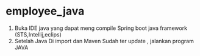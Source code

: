 # employee_java

1. Buka IDE java yang dapat meng compile Spring boot java framework (STS,Intellij,eclips)
2. Setelah Java Di import dan Maven Sudah ter update , jalankan program JAVA
